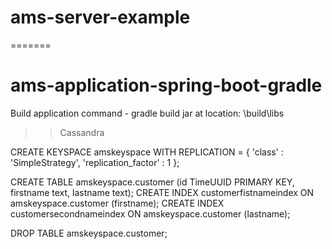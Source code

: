 # ams-server-example
=======
# ams-application-spring-boot-gradle

Build application command - gradle build
jar at location: \build\libs

>>Cassandra

CREATE KEYSPACE amskeyspace WITH REPLICATION = { 'class' : 'SimpleStrategy', 'replication_factor' : 1 };

CREATE TABLE amskeyspace.customer (id TimeUUID PRIMARY KEY, firstname text, lastname text);
CREATE INDEX customerfistnameindex ON amskeyspace.customer (firstname);
CREATE INDEX customersecondnameindex ON amskeyspace.customer (lastname);

DROP TABLE amskeyspace.customer;

